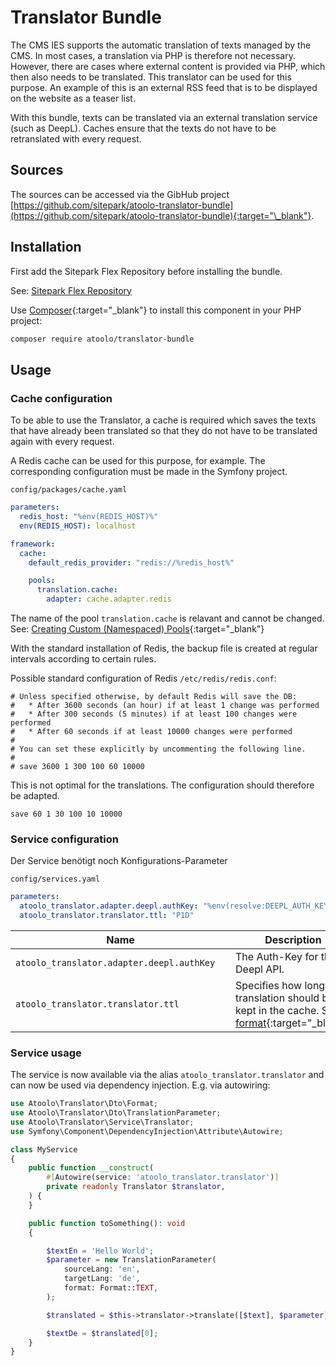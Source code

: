 # Translator Bundle

The CMS IES supports the automatic translation of texts managed by the CMS. In most cases, a translation via PHP is therefore not necessary. However, there are cases where external content is provided via PHP, which then also needs to be translated. This translator can be used for this purpose. An example of this is an external RSS feed that is to be displayed on the website as a teaser list.

With this bundle, texts can be translated via an external translation service (such as DeepL).
Caches ensure that the texts do not have to be retranslated with every request.

## Sources

The sources can be accessed via the GibHub project [https://github.com/sitepark/atoolo-translator-bundle](https://github.com/sitepark/atoolo-translator-bundle){:target="\_blank"}.

## Installation

First add the Sitepark Flex Repository before installing the bundle.

See: [Sitepark Flex Repository](../symfony-flex-integration.md#sitepark-flex-repository)

Use [Composer](https://getcomposer.org/){:target="\_blank"} to install this component in your PHP project:

```sh
composer require atoolo/translator-bundle
```

## Usage

### Cache configuration

To be able to use the Translator, a cache is required which saves the texts that have already been translated so that they do not have to be translated again with every request.

A Redis cache can be used for this purpose, for example. The corresponding configuration must be made in the Symfony project.

`config/packages/cache.yaml`

```yaml
parameters:
  redis_host: "%env(REDIS_HOST)%"
  env(REDIS_HOST): localhost

framework:
  cache:
    default_redis_provider: "redis://%redis_host%"

    pools:
      translation.cache:
        adapter: cache.adapter.redis
```

The name of the pool `translation.cache` is relavant and cannot be changed. See: [Creating Custom (Namespaced) Pools](https://symfony.com/doc/current/cache.html#creating-custom-namespaced-pools){:target="\_blank"}

With the standard installation of Redis, the backup file is created at regular intervals according to certain rules.

Possible standard configuration of Redis `/etc/redis/redis.conf`:

```
# Unless specified otherwise, by default Redis will save the DB:
#   * After 3600 seconds (an hour) if at least 1 change was performed
#   * After 300 seconds (5 minutes) if at least 100 changes were performed
#   * After 60 seconds if at least 10000 changes were performed
#
# You can set these explicitly by uncommenting the following line.
#
# save 3600 1 300 100 60 10000
```

This is not optimal for the translations. The configuration should therefore be adapted.

```
save 60 1 30 100 10 10000
```

### Service configuration

Der Service benötigt noch Konfigurations-Parameter

`config/services.yaml`

```yaml
parameters:
  atoolo_translator.adapter.deepl.authKey: "%env(resolve:DEEPL_AUTH_KEY)%"
  atoolo_translator.translator.ttl: "P1D"
```

| <div style="width:21em">Name</div>        | Description                                                                                                                                             |
| ----------------------------------------- | ------------------------------------------------------------------------------------------------------------------------------------------------------- |
| `atoolo_translator.adapter.deepl.authKey` | The Auth-Key for the Deepl API.                                                                                                                         |
| `atoolo_translator.translator.ttl`        | Specifies how long the translation should be kept in the cache. See: [format](https://www.php.net/manual/de/dateinterval.format.php){:target="\_blank"} |

### Service usage

The service is now available via the alias `atoolo_translator.translator` and can now be used via dependency injection. E.g. via autowiring:

```php
use Atoolo\Translator\Dto\Format;
use Atoolo\Translator\Dto\TranslationParameter;
use Atoolo\Translator\Service\Translator;
use Symfony\Component\DependencyInjection\Attribute\Autowire;

class MyService
{
    public function __construct(
        #[Autowire(service: 'atoolo_translator.translator')]
        private readonly Translator $translator,
    ) {
    }

    public function toSomething(): void
    {

        $textEn = 'Hello World';
        $parameter = new TranslationParameter(
            sourceLang: 'en',
            targetLang: 'de',
            format: Format::TEXT,
        );

        $translated = $this->translator->translate([$text], $parameter);

        $textDe = $translated[0];
    }
}
```
